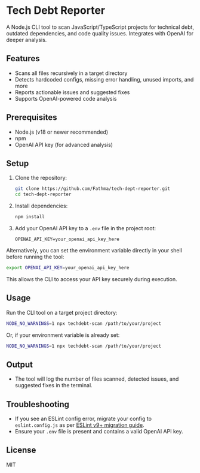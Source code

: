 # Tech Debt Reporter

A Node.js CLI tool to scan JavaScript/TypeScript projects for technical debt, outdated dependencies, and code quality issues. Integrates with OpenAI for deeper analysis.

## Features
- Scans all files recursively in a target directory
- Detects hardcoded configs, missing error handling, unused imports, and more
- Reports actionable issues and suggested fixes
- Supports OpenAI-powered code analysis

## Prerequisites
- Node.js (v18 or newer recommended)
- npm
- OpenAI API key (for advanced analysis)

## Setup
1. Clone the repository:
   ```bash
   git clone https://github.com/Fathma/tech-dept-reporter.git
   cd tech-dept-reporter
   ```
2. Install dependencies:
   ```bash
   npm install
   ```
3. Add your OpenAI API key to a `.env` file in the project root:
   ```env
   OPENAI_API_KEY=your_openai_api_key_here
   ```

Alternatively, you can set the environment variable directly in your shell before running the tool:
   ```bash
   export OPENAI_API_KEY=your_openai_api_key_here
   ```
This allows the CLI to access your API key securely during execution.

## Usage
Run the CLI tool on a target project directory:

```bash
NODE_NO_WARNINGS=1 npx techdebt-scan /path/to/your/project
```

Or, if your environment variable is already set:

```bash
NODE_NO_WARNINGS=1 npx techdebt-scan /path/to/your/project
```

## Output
- The tool will log the number of files scanned, detected issues, and suggested fixes in the terminal.

## Troubleshooting
- If you see an ESLint config error, migrate your config to `eslint.config.js` as per [ESLint v9+ migration guide](https://eslint.org/docs/latest/use/configure/migration-guide).
- Ensure your `.env` file is present and contains a valid OpenAI API key.

## License
MIT

